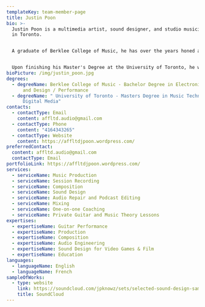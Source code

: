 ```yaml
---
templateKey: team-member-page
title: Justin Poon
bio: >-
  Justin Poon is a multimedia artist, sound designer, and studio musician based
  in Toronto. 


  A graduate of Berklee College of Music, he has over the years honed a wide range of skills in audio, having worked professionally as an audio engineer, performing guitarist and DJ. With a strong command of a large range of tools that inform his creative and compositional process, Justin's studio productions and live sets under the alias “JPknowz”, spanning from ambient soundscapes to dance-floor grooves, focus on reflecting innovative use of technology and advanced harmonic concepts.


  Upon finishing his Master's Degree at the University of Toronto, he worked at TA2 Sound and Music as an Assistant Engineer where he contributed to the sound design, recording and mixing of projects in advertising, short film, and audiobooks.
bioPicture: /img/justin_poon.jpg
degrees:
  - degreeName: Berklee College of Music - Bachelor Degree in Electronic Production
      and Design / Performance
  - degreeName: " University of Toronto - Masters Degree in Music Technology and
      Digital Media"
contacts:
  - contactType: Email
    content: affltd.audio@gmail.com
  - contactType: Phone
    content: "4164343265"
  - contactType: Website
    content: https://affltdjpoon.wordpress.com/
preferredContact:
  content: affltd.audio@gmail.com
  contactType: Email
portfolioLink: https://affltdjpoon.wordpress.com/
services:
  - serviceName: Music Production
  - serviceName: Session Recording
  - serviceName: Composition
  - serviceName: Sound Design
  - serviceName: Audio Repair and Podcast Editing
  - serviceName: Mixing
  - serviceName: One-on-one Coaching
  - serviceName: Private Guitar and Music Theory Lessons
expertises:
  - expertiseName: Guitar Performance
  - expertiseName: Production
  - expertiseName: Composition
  - expertiseName: Audio Engineering
  - expertiseName: Sound Design for Video Games & Film
  - expertiseName: Education
languages:
  - languageName: English
  - languageName: French
sampleOfWorks:
  - type: website
    link: https://soundcloud.com/jpknowz/sets/selected-sound-design-samples/s-EDZQb8a2WKm?si=768ad5714ca24b0694500274f21e9bc5&utm_source=clipboard&utm_medium=text&utm_campaign=social_sharing
    title: SoundCloud
---
```

